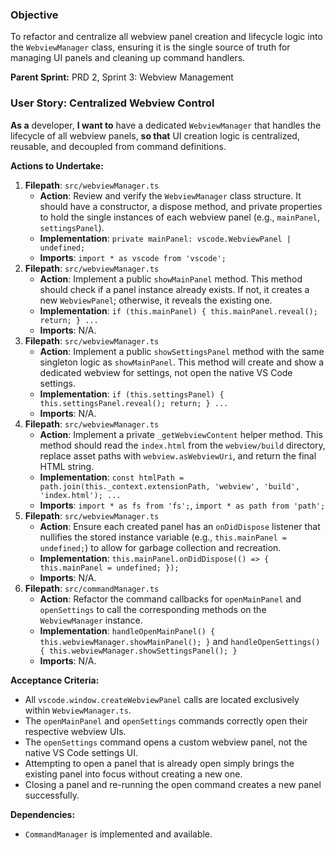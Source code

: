 ### Objective
To refactor and centralize all webview panel creation and lifecycle logic into the `WebviewManager` class, ensuring it is the single source of truth for managing UI panels and cleaning up command handlers.

**Parent Sprint:** PRD 2, Sprint 3: Webview Management

### User Story: Centralized Webview Control
**As a** developer, **I want to** have a dedicated `WebviewManager` that handles the lifecycle of all webview panels, **so that** UI creation logic is centralized, reusable, and decoupled from command definitions.

**Actions to Undertake:**
1.  **Filepath**: `src/webviewManager.ts`
    -   **Action**: Review and verify the `WebviewManager` class structure. It should have a constructor, a dispose method, and private properties to hold the single instances of each webview panel (e.g., `mainPanel`, `settingsPanel`).
    -   **Implementation**: `private mainPanel: vscode.WebviewPanel | undefined;`
    -   **Imports**: `import * as vscode from 'vscode';`
2.  **Filepath**: `src/webviewManager.ts`
    -   **Action**: Implement a public `showMainPanel` method. This method should check if a panel instance already exists. If not, it creates a new `WebviewPanel`; otherwise, it reveals the existing one.
    -   **Implementation**: `if (this.mainPanel) { this.mainPanel.reveal(); return; } ...`
    -   **Imports**: N/A.
3.  **Filepath**: `src/webviewManager.ts`
    -   **Action**: Implement a public `showSettingsPanel` method with the same singleton logic as `showMainPanel`. This method will create and show a dedicated webview for settings, not open the native VS Code settings.
    -   **Implementation**: `if (this.settingsPanel) { this.settingsPanel.reveal(); return; } ...`
    -   **Imports**: N/A.
4.  **Filepath**: `src/webviewManager.ts`
    -   **Action**: Implement a private `_getWebviewContent` helper method. This method should read the `index.html` from the `webview/build` directory, replace asset paths with `webview.asWebviewUri`, and return the final HTML string.
    -   **Implementation**: `const htmlPath = path.join(this._context.extensionPath, 'webview', 'build', 'index.html'); ...`
    -   **Imports**: `import * as fs from 'fs';`, `import * as path from 'path';`
5.  **Filepath**: `src/webviewManager.ts`
    -   **Action**: Ensure each created panel has an `onDidDispose` listener that nullifies the stored instance variable (e.g., `this.mainPanel = undefined;`) to allow for garbage collection and recreation.
    -   **Implementation**: `this.mainPanel.onDidDispose(() => { this.mainPanel = undefined; });`
    -   **Imports**: N/A.
6.  **Filepath**: `src/commandManager.ts`
    -   **Action**: Refactor the command callbacks for `openMainPanel` and `openSettings` to call the corresponding methods on the `WebviewManager` instance.
    -   **Implementation**: `handleOpenMainPanel() { this.webviewManager.showMainPanel(); }` and `handleOpenSettings() { this.webviewManager.showSettingsPanel(); }`
    -   **Imports**: N/A.

**Acceptance Criteria:**
-   All `vscode.window.createWebviewPanel` calls are located exclusively within `WebviewManager.ts`.
-   The `openMainPanel` and `openSettings` commands correctly open their respective webview UIs.
-   The `openSettings` command opens a custom webview panel, not the native VS Code settings UI.
-   Attempting to open a panel that is already open simply brings the existing panel into focus without creating a new one.
-   Closing a panel and re-running the open command creates a new panel successfully.

**Dependencies:**
-   `CommandManager` is implemented and available.
